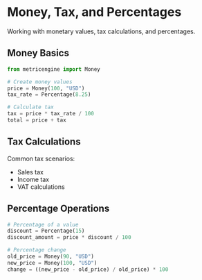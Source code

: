 # Money, Tax, and Percentages

Working with monetary values, tax calculations, and percentages.

## Money Basics

```python
from metricengine import Money

# Create money values
price = Money(100, "USD")
tax_rate = Percentage(8.25)

# Calculate tax
tax = price * tax_rate / 100
total = price + tax
```

## Tax Calculations

Common tax scenarios:
- Sales tax
- Income tax
- VAT calculations

## Percentage Operations

```python
# Percentage of a value
discount = Percentage(15)
discount_amount = price * discount / 100

# Percentage change
old_price = Money(90, "USD")
new_price = Money(100, "USD")
change = ((new_price - old_price) / old_price) * 100
```
